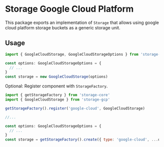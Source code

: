 # Storage Google Cloud Platform

This package exports an implementation of `Storage` that allows using google
cloud platform storage buckets as a generic storage unit.

## Usage

```typescript
import { GoogleCloudStorage, GoogleCloudStorageOptions } from 'storage-gcp'

const options: GoogleCloudStorageOptions = {
  // ...
}
const storage = new GoogleCloudStorage(options)
```

Optional: Register component with `StorageFactory`.

```javascript
import { getStorageFactory } from 'storage-core'
import { GoogleCloudStorage } from 'storage-gcp'

getStorageFactory().register('google-cloud', GoogleCloudStorage)

//...

const options: GoogleCloudStorageOptions = {
  // ...
}
const storage = getStorageFactory().create({ type: 'google-cloud', ...options })
```
